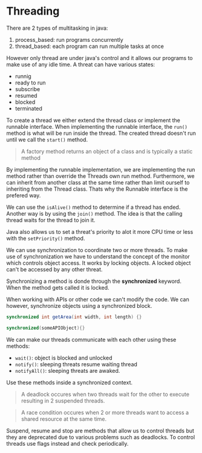 # Threading

There are 2 types of multitasking in java:

1. process_based: run programs concurrently
2. thread_based: each program can run multiple tasks at once

However only thread are under java's control and it allows our programs to make
use of any idle time. A threat can have various states:

- runnig
- ready to run
- subscribe
- resumed
- blocked
- terminated

To create a thread we either extend the thread class or implement the runnable
interface. When implementing the runnable interface, the `run()` method is what
will be run inside the thread. The created thread doesn't run until we call the
`start()` method.

> A factory method returns an object of a class and is typically a static method

By implementing the runnable implementation, we are implementing the run method
rather than override the Threads own run method. Furthermore, we can inherit
from another class at the same time rather than limit ourself to inheriting from
the Thread class. Thats why the Runnable interface is the prefered way.

We can use the `isAlive()` method to determine if a thread has ended. Another
way is by using the `join()` method. The idea is that the calling thread waits
for the thread to join it.

Java also allows us to set a threat's priority to alot it more CPU time or less
with the `setPriority()` method.

We can use synchronization to coordinate two or more threads. To make use of
synchronization we have to understand the concept of the monitor which controls
object access. It works by locking objects. A locked object can't be accessed
by any other threat.

Synchronizing a method is donde through the **synchronized** keyword. When the
method gets called it is locked.

When working with APIs or other code we can't modify the code. We can however,
synchronize objects using a synchronized block.

```java
synchronized int getArea(int width, int length) {}

synchronized(someAPIObject){}
```

We can make our threads communicate with each other using these methods:

- `wait()`: object is blocked and unlocked
- `notify()`: sleeping threats resume waiting thread
- `notifyAll()`: sleeping threats are awaked.

Use these methods inside a synchronized context.

> A deadlock occures when two threads wait for the other to execute resulting
> in 2 suspended threads.

> A race condition occures when 2 or more threads want to access a shared
> resource at the same time.

Suspend, resume and stop are methods that allow us to control threads but they
are deprecated due to various problems such as deadlocks. To control threads
use flags instead and check periodically.
